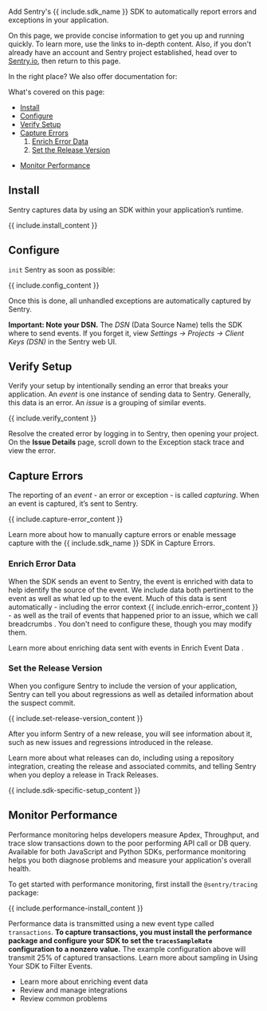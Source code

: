 <!--
Guideline: This page is common to all SDKs; it is stored in the common folder, nested under _includes/common. To use, 

1. Add a folder with the name of the platform you are documenting to the _documentation/sdks structure (for example, _documentation/sdks/javascript) 
2. Create a new index.md file in _documentation/sdks/<platform-name> 
3. Create the defined `include` statements and add them to the index.md file

If you have questions, please ask Fiona or Daniel. 

**The objective for this page is that a developer can quickly complete an ideal integration.**
-->

Add Sentry's {{ include.sdk_name }} SDK to automatically report errors and exceptions in your application. 

On this page, we provide concise information to get you up and running quickly. To learn more, use the links to in-depth content. Also, if you don't already have an account and Sentry project established, head over to [Sentry.io](https://sentry.io/signup/), then return to this page.

In the right place? We also offer documentation for:

<!-- 
Guideline: Add icons for or links to related languages/frameworks.
-->

What's covered on this page:

- [Install](#install)
- [Configure](#configure)
- [Verify Setup](#verify-setup)
- [Capture Errors](#capture-errors)
    1. [Enrich Error Data](#enrich-error-data) 
    2. [Set the Release Version](#set-the-release-version)
<!--
Guideline: Add any step to set up information that's specific to the SDK; for example, in the JavaScript example, this heading is for Source Maps. Then add the link to that heading
-->
- [Monitor Performance](#monitor-performance)

## Install

Sentry captures data by using an SDK within your application’s runtime.

{{ include.install_content }}
<!--
Guideline: Create the `include` statement that provides SDK specific installation information
-->

## Configure

`init` Sentry as soon as possible:

{{ include.config_content }}
<!--
Guideline: Create the `include` statement that provides the init code example for the SDK you are documenting
-->

Once this is done, all unhandled exceptions are automatically captured by Sentry. 

**Important: Note your DSN.** The *DSN* (Data Source Name) tells the SDK where to send events. If you forget it, view *Settings -> Projects -> Client Keys (DSN)* in the Sentry web UI.

## Verify Setup

Verify your setup by intentionally sending an error that breaks your application. An *event* is one instance of sending data to Sentry. Generally, this data is an error. An *issue* is a grouping of similar events.

{{ include.verify_content }}
<!--
Guideline: Create the `include` statement that provides the verify setup example for the SDK you are documenting
-->
Resolve the created error by logging in to Sentry, then opening your project. On the **Issue Details** page, scroll down to the Exception stack trace and view the error. 

## Capture Errors

The reporting of an *event* - an error or exception - is called *capturing*. When an event is captured, it’s sent to Sentry.

{{ include.capture-error_content }}
<!--
Guideline: Create the `include` statement that adds SDK specific information, as appropriate
-->

Learn more about how to manually capture errors or enable message capture with the {{ include.sdk_name }} SDK in Capture Errors<!--next phase: link to the Capture Errors content for this SDK-->.

### Enrich Error Data

When the SDK sends an event to Sentry, the event is enriched with data to help identify the source of the event. We include data both pertinent to the event as well as what led up to the event. Much of this data is sent automatically - including the error context {{ include.enrich-error_content }}<!-- Guideline: add an `include` statement for items sent automatically for this SDK, then add a link to the Event Context content for this SDK--> - as well as the trail of events that happened prior to an issue, which we call breadcrumbs <!--next phase: link to the breadcrumbs content for this SDK-->. You don't need to configure these, though you may modify them. 

Learn more about enriching data sent with events in Enrich Event Data <!--next phase: link to the Enrich Event Data page for this SDK-->.

### Set the Release Version

When you configure Sentry to include the version of your application, Sentry can tell you about regressions as well as detailed information about the suspect commit. 

{{ include.set-release-version_content }}
<!-- Guideline: add an `include` statement for setting the release version for this SDK -->

After you inform Sentry of a new release, you will see information about it, such as new issues and regressions introduced in the release.

Learn more about what releases can do, including using a repository integration, creating the release and associated commits, and telling Sentry when you deploy a release in Track Releases. <!--next phase: link to the Track Releases page for this SDK-->

{{ include.sdk-specific-setup_content }}
<!--
Guideline: add an `include` statement provides information particular to the SDK you are documenting. For example, in the JavaScript SDK, this is where we discuss setting up Source Maps.
-->

## Monitor Performance

Performance monitoring helps developers measure Apdex, Throughput, and trace slow transactions down to the poor performing API call or DB query. Available for both JavaScript and Python SDKs, performance monitoring helps you both diagnose problems and measure your application's overall health. 

To get started with performance monitoring, first install the `@sentry/tracing` package:

{{ include.performance-install_content }}
<!--
Guideline: Create the `include` statement that provides SDK specific installation information
-->

Performance data is transmitted using a new event type called `transactions`<!--next phase: link to Distributing Tracing-->. **To capture transactions, you must install the performance package and configure your SDK to set the `tracesSampleRate` configuration to a nonzero value.** The example configuration above will transmit 25% of captured transactions. Learn more about sampling in Using Your SDK to Filter Events<!--next phase: add link to this content for the SDK you are documenting-->.

- Learn more about enriching event data <!--next phase:add link-->
- Review and manage integrations <!--next phase:add link-->
- Review common problems <!--next phase:add link-->